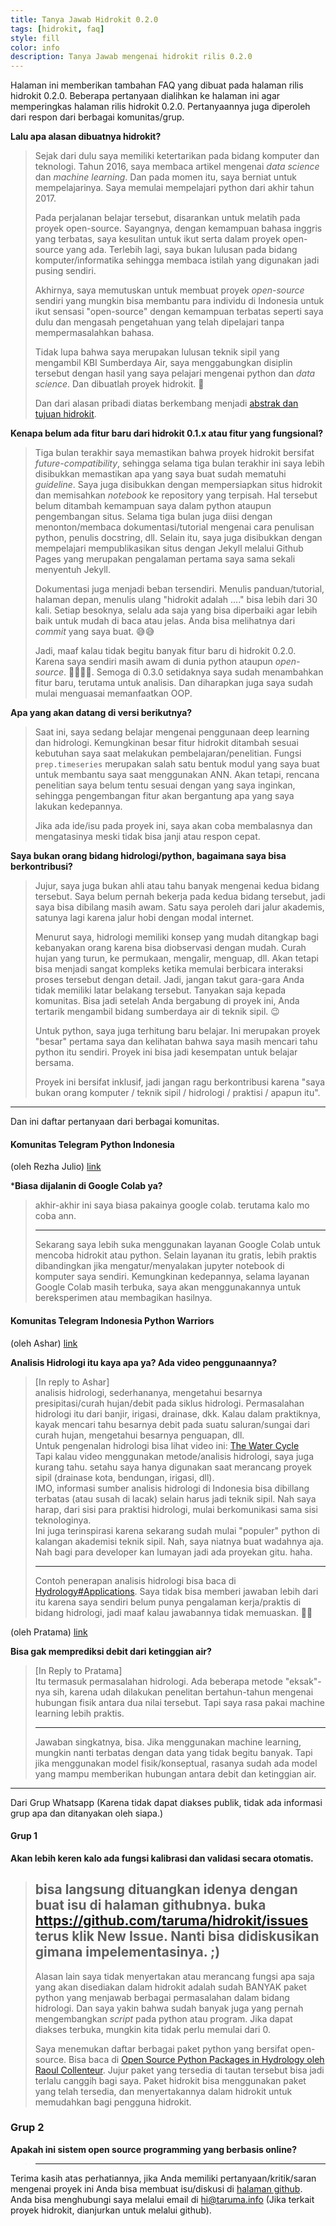 ```yaml
---
title: Tanya Jawab Hidrokit 0.2.0
tags: [hidrokit, faq]
style: fill
color: info
description: Tanya Jawab mengenai hidrokit rilis 0.2.0
---
```


Halaman ini memberikan tambahan FAQ yang dibuat pada halaman rilis hidrokit 0.2.0. Beberapa pertanyaan dialihkan ke halaman ini agar memperingkas halaman rilis hidrokit 0.2.0. Pertanyaannya juga diperoleh dari respon dari berbagai komunitas/grup. 

**Lalu apa alasan dibuatnya hidrokit?**
> Sejak dari dulu saya memiliki ketertarikan pada bidang komputer dan teknologi. Tahun 2016, saya membaca artikel mengenai _data science_ dan _machine learning_. Dan pada momen itu, saya berniat untuk mempelajarinya. Saya memulai mempelajari python dari akhir tahun 2017. 
> 
> Pada perjalanan belajar tersebut, disarankan untuk melatih pada proyek open-source. Sayangnya, dengan kemampuan bahasa inggris yang terbatas, saya kesulitan untuk ikut serta dalam proyek open-source yang ada. Terlebih lagi, saya bukan lulusan pada bidang komputer/informatika sehingga membaca istilah yang digunakan jadi pusing sendiri. 
> 
> Akhirnya, saya memutuskan untuk membuat proyek _open-source_ sendiri yang mungkin bisa membantu para individu di Indonesia untuk ikut sensasi "open-source" dengan kemampuan terbatas seperti saya dulu dan mengasah pengetahuan yang telah dipelajari tanpa mempermasalahkan bahasa.
> 
> Tidak lupa bahwa saya merupakan lulusan teknik sipil yang mengambil KBI Sumberdaya Air, saya menggabungkan disiplin tersebut dengan hasil yang saya pelajari mengenai python dan *data science*. Dan dibuatlah proyek hidrokit. 🎊
> 
> Dan dari alasan pribadi diatas berkembang menjadi [abstrak dan tujuan hidrokit](https://hidrokit.online/tentang-hidrokit).

**Kenapa belum ada fitur baru dari hidrokit 0.1.x atau fitur yang fungsional?**
> Tiga bulan terakhir saya memastikan bahwa proyek hidrokit bersifat _future-compatibility_, sehingga selama tiga bulan terakhir ini saya lebih disibukkan memastikan apa yang saya buat sudah mematuhi _guideline_. Saya juga disibukkan dengan mempersiapkan situs hidrokit dan memisahkan _notebook_ ke repository yang terpisah. Hal tersebut belum ditambah kemampuan saya dalam python ataupun pengembangan situs. Selama tiga bulan juga diisi dengan menonton/membaca dokumentasi/tutorial mengenai cara penulisan python, penulis docstring, dll. Selain itu, saya juga disibukkan dengan mempelajari mempublikasikan situs dengan Jekyll melalui Github Pages yang merupakan pengalaman pertama saya sama sekali menyentuh Jekyll.
> 
> Dokumentasi juga menjadi beban tersendiri. Menulis panduan/tutorial, halaman depan, menulis ulang "hidrokit adalah ...." bisa lebih dari 30 kali. Setiap besoknya, selalu ada saja yang bisa diperbaiki agar lebih baik untuk mudah di baca atau jelas. Anda bisa melihatnya dari _commit_ yang saya buat. 😅😅
> 
> Jadi, maaf kalau tidak begitu banyak fitur baru di hidrokit 0.2.0. Karena saya sendiri masih awam di dunia python ataupun _open-source_. 🙇‍♀️🙇‍♂️. Semoga di 0.3.0 setidaknya saya sudah menambahkan fitur baru, terutama untuk analisis. Dan diharapkan juga saya sudah mulai menguasai memanfaatkan OOP. 

**Apa yang akan datang di versi berikutnya?**
> Saat ini, saya sedang belajar mengenai penggunaan deep learning dan hidrologi. Kemungkinan besar fitur hidrokit ditambah sesuai kebutuhan saya saat melakukan pembelajaran/penelitian. Fungsi `prep.timeseries` merupakan salah satu bentuk modul yang saya buat untuk membantu saya saat menggunakan ANN. Akan tetapi, rencana penelitian saya belum tentu sesuai dengan yang saya inginkan, sehingga pengembangan fitur akan bergantung apa yang saya lakukan kedepannya.
> 
> Jika ada ide/isu pada proyek ini, saya akan coba membalasnya dan mengatasinya meski tidak bisa janji atau respon cepat. 

**Saya bukan orang bidang hidrologi/python, bagaimana saya bisa berkontribusi?**
> Jujur, saya juga bukan ahli atau tahu banyak mengenai kedua bidang tersebut. Saya belum pernah bekerja pada kedua bidang tersebut, jadi saya bisa dibilang masih awam. Satu saya peroleh dari jalur akademis, satunya lagi karena jalur hobi dengan modal internet. 
> 
> Menurut saya, hidrologi memiliki konsep yang mudah ditangkap bagi kebanyakan orang karena bisa diobservasi dengan mudah. Curah hujan yang turun, ke permukaan, mengalir, menguap, dll. Akan tetapi bisa menjadi sangat kompleks ketika memulai berbicara interaksi proses tersebut dengan detail. Jadi, jangan takut gara-gara Anda tidak memiliki latar belakang tersebut. Tanyakan saja kepada komunitas. Bisa jadi setelah Anda bergabung di proyek ini, Anda tertarik mengambil bidang sumberdaya air di teknik sipil. 😉
> 
> Untuk python, saya juga terhitung baru belajar. Ini merupakan proyek "besar" pertama saya dan kelihatan bahwa saya masih mencari tahu python itu sendiri. Proyek ini bisa jadi kesempatan untuk belajar bersama. 
> 
> Proyek ini bersifat inklusif, jadi jangan ragu berkontribusi karena "saya bukan orang komputer / teknik sipil / hidrologi / praktisi / apapun itu".

-----
Dan ini daftar pertanyaan dari berbagai komunitas. 

#### Komunitas Telegram Python Indonesia

(oleh Rezha Julio) [link](https://t.me/pythonID/123707)

***Biasa dijalanin di Google Colab ya?**
> akhir-akhir ini saya biasa pakainya google colab. terutama kalo mo coba ann.
> 
> ------
> Sekarang saya lebih suka menggunakan layanan Google Colab untuk mencoba hidrokit atau python. Selain layanan itu gratis, lebih praktis dibandingkan jika mengatur/menyalakan jupyter notebook di komputer saya sendiri. Kemungkinan kedepannya, selama layanan Google Colab masih terbuka, saya akan menggunakannya untuk bereksperimen atau membagikan hasilnya.

#### Komunitas Telegram Indonesia Python Warriors

(oleh Ashar) [link](https://t.me/idpyplc/2791)

**Analisis Hidrologi itu kaya apa ya? Ada video penggunaannya?**
> [In reply to Ashar] <br>
> analisis hidrologi, sederhananya, mengetahui besarnya presipitasi/curah hujan/debit pada siklus hidrologi. Permasalahan hidrologi itu dari banjir, irigasi, drainase, dkk. 
> Kalau dalam praktiknya, kayak mencari tahu besarnya debit pada suatu saluran/sungai dari curah hujan, mengetahui besarnya penguapan, dll. <br> 
> Untuk pengenalan hidrologi bisa lihat video ini: [The Water Cycle](https://www.youtube.com/watch?v=al-do-HGuIk) <br> 
> Tapi kalau video menggunakan metode/analisis hidrologi, saya juga kurang tahu. setahu saya hanya digunakan saat merancang proyek sipil (drainase kota, bendungan, irigasi, dll). <br>
> IMO, informasi sumber analisis hidrologi di Indonesia bisa dibillang terbatas (atau susah di lacak) selain harus jadi teknik sipil. Nah saya harap, dari sisi para praktisi hidrologi, mulai berkomunikasi sama sisi teknologinya. <br>
> Ini juga terinspirasi karena sekarang sudah mulai "populer" python di kalangan akademisi teknik sipil. Nah, saya niatnya buat wadahnya aja. Nah bagi para developer kan lumayan jadi ada proyekan gitu. haha.
> 
> -----
> Contoh penerapan analisis hidrologi bisa baca di [Hydrology#Applications](https://en.wikipedia.org/wiki/Hydrology#Applications). 
> Saya tidak bisa memberi jawaban lebih dari itu karena saya sendiri belum punya pengalaman kerja/praktis di bidang hidrologi, jadi maaf kalau jawabannya tidak memuaskan. 🙇‍♂️

(oleh Pratama) [link](https://t.me/idpyplc/2794)

**Bisa gak memprediksi debit dari ketinggian air?**
> [In Reply to Pratama] <br>
> Itu termasuk permasalahan hidrologi. Ada beberapa metode "eksak"-nya sih, karena udah dilakukan penelitan bertahun-tahun mengenai hubungan fisik antara dua nilai tersebut. Tapi saya rasa pakai machine learning lebih praktis. 
> 
> -----
> Jawaban singkatnya, bisa. Jika menggunakan machine learning, mungkin nanti terbatas dengan data yang tidak begitu banyak. Tapi jika menggunakan model fisik/konseptual, rasanya sudah ada model yang mampu memberikan hubungan antara debit dan ketinggian air. 

----

Dari Grup Whatsapp (Karena tidak dapat diakses publik, tidak ada informasi grup apa dan ditanyakan oleh siapa.)

#### Grup 1

**Akan lebih keren kalo ada fungsi kalibrasi dan validasi secara otomatis.**
> bisa langsung dituangkan idenya dengan buat isu di halaman githubnya. buka https://github.com/taruma/hidrokit/issues terus klik New Issue. Nanti bisa didiskusikan gimana impelementasinya. ;)
> -----
> Alasan lain saya tidak menyertakan atau merancang fungsi apa saja yang akan disediakan dalam hidrokit adalah sudah BANYAK paket python yang menjawab berbagai permasalahan dalam bidang hidrologi. Dan saya yakin bahwa sudah banyak juga yang pernah mengembangkan _script_ pada python atau program. Jika dapat diakses terbuka, mungkin kita tidak perlu memulai dari 0. 
> 
> Saya menemukan daftar berbagai paket python yang bersifat open-source. Bisa baca di [Open Source Python Packages in Hydrology oleh Raoul Collenteur](https://github.com/raoulcollenteur/Python-Hydrology-Tools).
> Jujur paket yang tersedia di tautan tersebut bisa jadi terlalu canggih bagi saya. Paket hidrokit bisa menggunakan paket yang telah tersedia, dan menyertakannya dalam hidrokit untuk memudahkan bagi pengguna hidrokit.

### Grup 2

**Apakah ini sistem open source programming yang berbasis online?**
> 
> -----
> 


Terima kasih atas perhatiannya, jika Anda memiliki pertanyaan/kritik/saran mengenai proyek ini Anda bisa membuat isu/diskusi di [halaman github](https://github.com/taruma/hidrokit/issues/new/choose). Anda bisa menghubungi saya melalui email di hi@taruma.info (Jika terkait proyek hidrokit, dianjurkan untuk melalui github).
